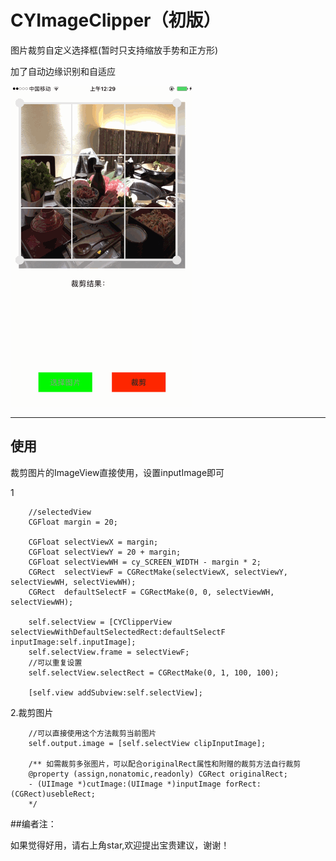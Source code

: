# CYImageClipper（初版）

图片裁剪自定义选择框(暂时只支持缩放手势和正方形)

加了自动边缘识别和自适应

![这里写图片描述](https://github.com/SimonCY/CYImageClipper/raw/master/shortCut/shortCut.gif) 

------------------------------------------------------
## 使用

裁剪图片的ImageView直接使用，设置inputImage即可

1
```objc
    //selectedView
    CGFloat margin = 20;

    CGFloat selectViewX = margin;
    CGFloat selectViewY = 20 + margin;
    CGFloat selectViewWH = cy_SCREEN_WIDTH - margin * 2;
    CGRect  selectViewF = CGRectMake(selectViewX, selectViewY, selectViewWH, selectViewWH);
    CGRect  defaultSelectF = CGRectMake(0, 0, selectViewWH, selectViewWH);

    self.selectView = [CYClipperView selectViewWithDefaultSelectedRect:defaultSelectF inputImage:self.inputImage];
    self.selectView.frame = selectViewF;
    //可以重复设置
    self.selectView.selectRect = CGRectMake(0, 1, 100, 100);

    [self.view addSubview:self.selectView];
```

2.裁剪图片
```objc
    //可以直接使用这个方法裁剪当前图片
    self.output.image = [self.selectView clipInputImage];

    /** 如需裁剪多张图片，可以配合originalRect属性和附赠的裁剪方法自行裁剪
    @property (assign,nonatomic,readonly) CGRect originalRect;
    - (UIImage *)cutImage:(UIImage *)inputImage forRect:(CGRect)usebleRect;
    */

```
##编者注：

如果觉得好用，请右上角star,欢迎提出宝贵建议，谢谢！

